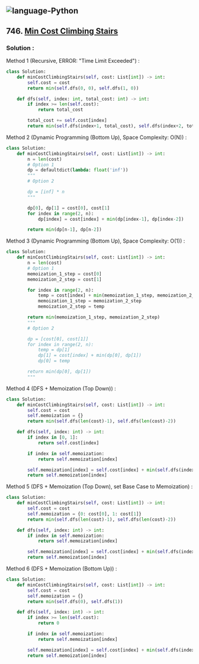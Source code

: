 ![language-Python](https://img.shields.io/badge/%20-Python-ffd43b?style=for-the-badge&logo=PYTHON)
---

## 746. [Min Cost Climbing Stairs](https://leetcode.com/problems/min-cost-climbing-stairs)

### Solution :

Method 1 (Recursive, ERROR: "Time Limit Exceeded") :
```python
class Solution:
    def minCostClimbingStairs(self, cost: List[int]) -> int:
        self.cost = cost
        return min(self.dfs(0, 0), self.dfs(1, 0))

    def dfs(self, index: int, total_cost: int) -> int:
        if index >= len(self.cost):
            return total_cost

        total_cost += self.cost[index]
        return min(self.dfs(index+1, total_cost), self.dfs(index+2, total_cost))
```

Method 2 (Dynamic Programming (Bottom Up), Space Complexity: O(N)) :
```python
class Solution:
    def minCostClimbingStairs(self, cost: List[int]) -> int:
        n = len(cost)
        # Option 1
        dp = defaultdict(lambda: float('inf'))
        """
        # Option 2

        dp = [inf] * n
        """

        dp[0], dp[1] = cost[0], cost[1]
        for index in range(2, n):
            dp[index] = cost[index] + min(dp[index-1], dp[index-2])

        return min(dp[n-1], dp[n-2])
```

Method 3 (Dynamic Programming (Bottom Up), Space Complexity: O(1)) :
```python
class Solution:
    def minCostClimbingStairs(self, cost: List[int]) -> int:
        n = len(cost)
        # Option 1
        memoization_1_step = cost[0]
        memoization_2_step = cost[1]

        for index in range(2, n):
            temp = cost[index] + min(memoization_1_step, memoization_2_step)
            memoization_1_step = memoization_2_step
            memoization_2_step = temp

        return min(memoization_1_step, memoization_2_step)
        """
        # Option 2

        dp = [cost[0], cost[1]]
        for index in range(2, n):
            temp = dp[1]
            dp[1] = cost[index] + min(dp[0], dp[1])
            dp[0] = temp

        return min(dp[0], dp[1])
        """
```

Method 4 (DFS + Memoization (Top Down)) :
```python
class Solution:
    def minCostClimbingStairs(self, cost: List[int]) -> int:
        self.cost = cost
        self.memoization = {}
        return min(self.dfs(len(cost)-1), self.dfs(len(cost)-2))

    def dfs(self, index: int) -> int:
        if index in [0, 1]:
            return self.cost[index]

        if index in self.memoization:
            return self.memoization[index]

        self.memoization[index] = self.cost[index] + min(self.dfs(index-1), self.dfs(index-2))
        return self.memoization[index]
```

Method 5 (DFS + Memoization (Top Down), set Base Case to Memoization) :
```python
class Solution:
    def minCostClimbingStairs(self, cost: List[int]) -> int:
        self.cost = cost
        self.memoization = {0: cost[0], 1: cost[1]}
        return min(self.dfs(len(cost)-1), self.dfs(len(cost)-2))

    def dfs(self, index: int) -> int:
        if index in self.memoization:
            return self.memoization[index]

        self.memoization[index] = self.cost[index] + min(self.dfs(index-1), self.dfs(index-2))
        return self.memoization[index]
```

Method 6 (DFS + Memoization (Bottom Up)) :
```python
class Solution:
    def minCostClimbingStairs(self, cost: List[int]) -> int:
        self.cost = cost
        self.memoization = {}
        return min(self.dfs(0), self.dfs(1))

    def dfs(self, index: int) -> int:
        if index >= len(self.cost):
            return 0

        if index in self.memoization:
            return self.memoization[index]

        self.memoization[index] = self.cost[index] + min(self.dfs(index+1), self.dfs(index+2))
        return self.memoization[index]
```

